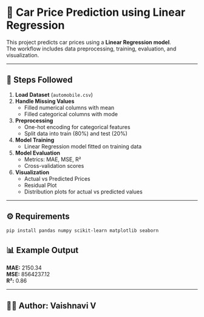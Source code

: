 # 🚗 Car Price Prediction using Linear Regression

This project predicts car prices using a **Linear Regression model**.  
The workflow includes data preprocessing, training, evaluation, and visualization.  

---

## 🔹 Steps Followed
1. **Load Dataset** (`automobile.csv`)  
2. **Handle Missing Values**  
   - Filled numerical columns with mean  
   - Filled categorical columns with mode  
3. **Preprocessing**  
   - One-hot encoding for categorical features  
   - Split data into train (80%) and test (20%)  
4. **Model Training**  
   - Linear Regression model fitted on training data  
5. **Model Evaluation**  
   - Metrics: MAE, MSE, R²  
   - Cross-validation scores  
6. **Visualization**  
   - Actual vs Predicted Prices  
   - Residual Plot  
   - Distribution plots for actual vs predicted values  

---

## ⚙️ Requirements
```bash
pip install pandas numpy scikit-learn matplotlib seaborn
```


## 📊 Example Output

**MAE:** 2150.34  
**MSE:** 8564237.12  
**R²:** 0.86

---

## 👩‍💻 Author: Vaishnavi V

